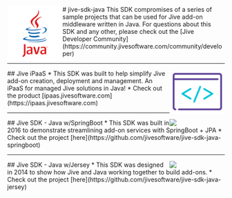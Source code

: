 <img align="left" src="https://github.com/jivesoftware/jive-sdk-java/blob/master/sdk-logo.png?raw=true" width="128">
# jive-sdk-java
This SDK compromises of a series of sample projects that can be used for Jive add-on middleware written in Java.  For questions about this SDK and any other, please check out the [Jive Developer Community](https://community.jivesoftware.com/community/developer)

---

<img align="right" src="https://github.com/jivesoftware/jive-sdk-python/blob/master/dev_logo.png?raw=true?raw=true" width="128">
## Jive iPaaS
* This SDK was built to help simplify Jive add-on creation, deployment and management.  An iPaaS for managed Jive solutions in Java!
* Check out the product [ipaas.jivesoftware.com](https://ipaas.jivesoftware.com)

---

<img align="right" src="https://github.com/jivesoftware/jive-sdk-java-springboot/blob/master/sdk-logo.png?raw=true" width="128">
## Jive SDK - Java w/SpringBoot
* This SDK was built in 2016 to demonstrate streamlining add-on services with SpringBoot + JPA
* Check out the project [here](https://github.com/jivesoftware/jive-sdk-java-springboot)


---


<img align="right" src="https://github.com/jivesoftware/jive-sdk-java-jersey/blob/master/sdk-logo.png?raw=true" width="128">
## Jive SDK - Java w/Jersey
* This SDK was designed in 2014 to show how Jive and Java working together to build add-ons.
* Check out the project [here](https://github.com/jivesoftware/jive-sdk-java-jersey)
